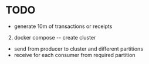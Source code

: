 # TODO
+ generate 10m of transactions or receipts
2. docker compose -- create cluster
+ send from producer to cluster and different partitions
+ receive for each consumer from required partition